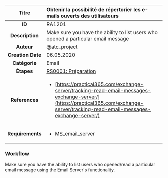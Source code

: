 | Titre                       | Obtenir la possibilité de répertorier les e-mails ouverts des utilisateurs         |
|:---------------------------:|:--------------------|
| **ID**                      | RA1201            |
| **Description**             | Make sure you have the ability to list users who opened a particular email message   |
| **Auteur**                  | @atc_project        |
| **Creation Date**           | 06.05.2020 |
| **Catégorie**                | Email      |
| **Étapes**                   |[RS0001: Préparation](../Response_Stages/RS0001.md)| 
| **References** |<ul><li>[https://practical365.com/exchange-server/tracking-read-email-messages-exchange-server/](https://practical365.com/exchange-server/tracking-read-email-messages-exchange-server/)</li></ul>|
| **Requirements** |<ul><li>MS_email_server</li></ul>|

### Workflow

Make sure you have the ability to list users who opened/read a particular email message using the Email Server's functionality.

